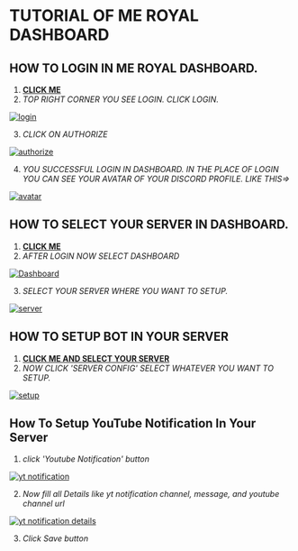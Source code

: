# TUTORIAL OF ME ROYAL DASHBOARD

## **HOW TO LOGIN IN ME ROYAL DASHBOARD.**

1) **[CLICK ME](https://meroyalbot.xyz)**
2) *TOP RIGHT CORNER YOU SEE LOGIN. CLICK LOGIN.*

[![login](https://cdn.discordapp.com/attachments/796673457973624843/808258246937673740/IMG_20210208_140957.jpg)](https://meroyalbot.xyz)

3) *CLICK ON AUTHORIZE*

[![authorize](https://cdn.discordapp.com/attachments/796673457973624843/808264103579615262/IMG_20210208_144229.jpg)](https://meroyalbot.xyz)

4) *YOU SUCCESSFUL LOGIN IN DASHBOARD. IN THE PLACE OF LOGIN YOU CAN SEE YOUR AVATAR OF YOUR DISCORD PROFILE. LIKE THIS=>*

[![avatar](https://cdn.discordapp.com/attachments/796673457973624843/808265413380931624/IMG_20210208_144757.jpg)](https://meroyalbot.xyz)

## **HOW TO SELECT YOUR SERVER IN DASHBOARD.**

1) **[CLICK ME](https://meroyalbot.xyz)**
2) *AFTER LOGIN NOW SELECT DASHBOARD*

[![Dashboard](https://cdn.discordapp.com/attachments/796673457973624843/808293136337338408/IMG_20210208_163757.jpg)](https://meroyalbot.xyz)

3) *SELECT YOUR SERVER WHERE YOU WANT TO SETUP.*

[![server](https://cdn.discordapp.com/attachments/796673457973624843/808293659350532126/IMG_20210208_164014.jpg)](https://meroyalbot.xyz/dashboard)

## **HOW TO SETUP BOT IN YOUR SERVER**

1) **[CLICK ME AND SELECT YOUR SERVER](https://meroyalbot.xyz/dashboard)**
2) *NOW CLICK 'SERVER CONFIG' SELECT WHATEVER YOU WANT TO SETUP.*

[![setup](https://media.discordapp.net/attachments/675640023273701437/910396350699540490/Screenshot_20211117-103953_Chrome.png)](https://meroyalbot.xyz/dashboard)


## **How To Setup YouTube Notification In Your Server**

1) *click 'Youtube Notification' button*

[![yt notification](https://media.discordapp.net/attachments/675640023273701437/910397514736357447/Screenshot_20211117-104431_Chrome.png)](https://meroyalbot.xyz/dashboard)

2) *Now fill all Details like yt notification channel, message, and youtube channel url*

[![yt notification details](https://media.discordapp.net/attachments/675640023273701437/910398386652463134/Screenshot_20211117-104754_Chrome.png)](https://meroyalbot.xyz/dashboard)

3) *Click Save button*
